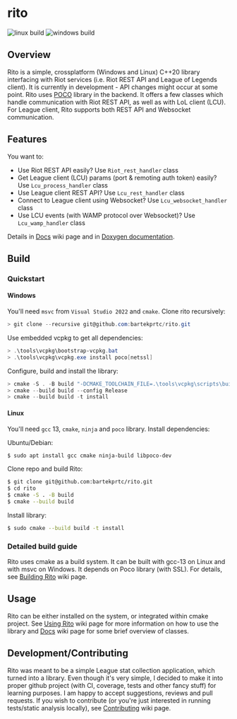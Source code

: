 # rito

![linux build](https://github.com/bartekprtc/rito/actions/workflows/linux_gcc_13.yml/badge.svg)
![windows build](https://github.com/bartekprtc/rito/actions/workflows/windows_cl.yml/badge.svg)

## Overview

Rito is a simple, crossplatform (Windows and Linux) C++20 library interfacing with Riot services (i.e. Riot REST API and League of Legends client). It is currently in development - API changes might occur at some point. Rito uses [POCO](https://github.com/pocoproject/poco) library in the backend. It offers a few classes which handle communication with Riot REST API, as well as with LoL client (LCU). For League client, Rito supports both REST API and Websocket communication.

## Features

You want to:
- Use Riot REST API easily? Use `Riot_rest_handler` class
- Get League client (LCU) params (port & remoting auth token) easily? Use `Lcu_process_handler` class
- Use League client REST API? Use `Lcu_rest_handler` class
- Connect to League client using Websocket? Use `Lcu_websocket_handler` class
- Use LCU events (with WAMP protocol over Websocket)? Use `Lcu_wamp_handler` class

Details in [Docs](https://github.com/bartekprtc/rito/wiki/Docs) wiki page and in [Doxygen documentation](https://bartekprtc.github.io/rito/).

## Build

### Quickstart

#### Windows

You'll need `msvc` from `Visual Studio 2022` and `cmake`. Clone rito recursively:

``` powershell
> git clone --recursive git@github.com:bartekprtc/rito.git
```

Use embedded vcpkg to get all dependencies:

``` powershell
> .\tools\vcpkg\bootstrap-vcpkg.bat
> .\tools\vcpkg\vcpkg.exe install poco[netssl]
```

Configure, build and install the library:

``` powershell
> cmake -S . -B build "-DCMAKE_TOOLCHAIN_FILE=.\tools\vcpkg\scripts\buildsystems\vcpkg.make"
> cmake --build build --config Release
> cmake --build build -t install
```

#### Linux

You'll need `gcc` 13, `cmake`, `ninja` and `poco` library. Install dependencies:

Ubuntu/Debian:

``` bash
$ sudo apt install gcc cmake ninja-build libpoco-dev
```

Clone repo and build Rito:

``` bash
$ git clone git@github.com:bartekprtc/rito.git
$ cd rito
$ cmake -S . -B build
$ cmake --build build
```

Install library:

``` bash
$ sudo cmake --build build -t install
```

### Detailed build guide

Rito uses cmake as a build system. It can be built with gcc-13 on Linux and with msvc on Windows. It depends on Poco library (with SSL). For details, see [Building Rito](https://github.com/bartekprtc/rito/wiki/Building-Rito) wiki page.

## Usage
Rito can be either installed on the system, or integrated within cmake project. See [Using Rito](https://github.com/bartekprtc/rito/wiki/Using-Rito) wiki page for more information on how to use the library and [Docs](https://github.com/bartekprtc/rito/wiki/Docs) wiki page for some brief overview of classes.

## Development/Contributing
Rito was meant to be a simple League stat collection application, which turned into a library. Even though it's very simple, I decided to make it into proper github project (with CI, coverage, tests and other fancy stuff) for learning purposes. I am happy to accept suggestions, reviews and pull requests. If you wish to contribute (or you're just interested in running tests/static analysis locally), see [Contributing](https://github.com/bartekprtc/rito/wiki/Contributing) wiki page.
